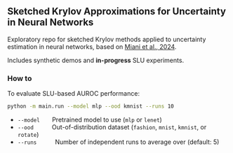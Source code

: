 ## Sketched Krylov Approximations for Uncertainty in Neural Networks

Exploratory repo for sketched Krylov methods applied to uncertainty estimation in neural networks, based on [Miani et al., 2024](https://arxiv.org/pdf/2409.15008). 

Includes synthetic demos and **in-progress** SLU experiments.

### How to 
To evaluate SLU-based AUROC performance:

```bash
python -m main.run --model mlp --ood kmnist --runs 10
```

- `--model`  Pretrained model to use (`mlp` or `lenet`)
- `--ood`   Out-of-distribution dataset (`fashion`, `mnist`, `kmnist`, or `rotate`)
- `--runs`   Number of independent runs to average over (default: 5)


